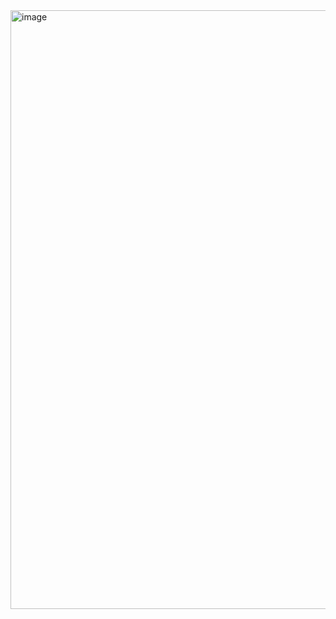 <img width="958" alt="image" src="https://github.com/user-attachments/assets/e47c661a-2de3-4a5f-a0b1-d7465be88dd5">
